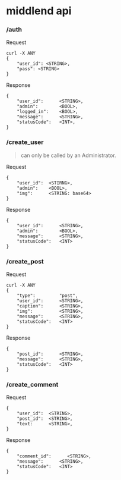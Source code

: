 # middlend api




### /auth

Request 

    curl -X ANY
    {
        "user_id": <STRING>,
        "pass": <STRING>
    }

Response

    {
        "user_id":      <STRING>,
        "admin":        <BOOL>,
        "logged_in":    <BOOL>,
        "message":      <STRING>,
        "statusCode":   <INT>,
    }

### /create_user

> can only be called by an Administrator.

Request 
    
    {
        "user_id":  <STIRNG>,
        "admin":    <BOOL>,
        "img":      <STRING: base64>
    }

Response

    {
        "user_id":      <STRING>,
        "admin":        <BOOL>,
        "message":      <STRING>,
        "statusCode":   <INT>
    }

### /create_post

Request

    curl -X ANY
    {
        "type":         "post",
        "user_id":      <STRING>,
        "caption":      <STRING>,
        "img":          <STRING>,
        "message":      <STRING>,
        "statusCode":   <INT>
    }

Response

    {
        "post_id":      <STRING>,
        "message":      <STRING>,
        "statusCode":   <INT>
    }

### /create_comment

Request 

    {
        "user_id":  <STRING>,
        "post_id":  <STRING>,
        "text:      <STRING>,
    }

Response

    {
        "comment_id":      <STRING>,
        "message":      <STRING>,
        "statusCode":   <INT>
    }

